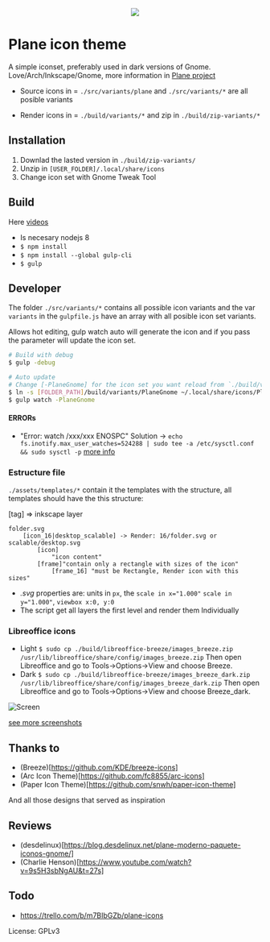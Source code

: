 <p align="center">
<img src="./assets/logo.svg" />
</p>



# Plane icon theme

A simple iconset, preferably used in dark versions of Gnome.  Love/Arch/Inkscape/Gnome, more information in [Plane project](https://github.com/wfpaisa/plane)


- Source icons in = `./src/variants/plane`  and `./src/variants/*` are all posible variants

- Render icons in = `./build/variants/*` and zip in `./build/zip-variants/*`


## Installation

1. Downlad the lasted version in `./build/zip-variants/`
2. Unzip in `[USER_FOLDER]/.local/share/icons`
3. Change icon set with Gnome Tweak Tool


## Build
Here [videos](https://goo.gl/VG1t8R)

- Is necesary nodejs 8
- `$ npm install`
- `$ npm install --global gulp-cli`
- `$ gulp`


## Developer

The folder `./src/variants/*` contains all possible icon variants and the var `variants` in the `gulpfile.js` have an array with all posible icon set variants.

Allows hot editing, gulp watch auto will generate the icon and if you pass the parameter will update the icon set.

```bash 
# Build with debug
$ gulp -debug

# Auto update
# Change [-PlaneGnome] for the icon set you want reload from `./build/variants`
$ ln -s [FOLDER_PATH]/build/variants/PlaneGnome ~/.local/share/icons/PlaneGnome
$ gulp watch -PlaneGnome

```

#### ERRORs
- "Error: watch /xxx/xxx ENOSPC"  Solution -> `echo fs.inotify.max_user_watches=524288 | sudo tee -a /etc/sysctl.conf && sudo sysctl -p`  [more info](https://github.com/gulpjs/gulp/issues/217) 


### Estructure file
`./assets/templates/*` contain it the templates with the structure, all templates should have the this structure:

[tag] => inkscape layer
```
folder.svg
	[icon_16|desktop_scalable] -> Render: 16/folder.svg or scalable/desktop.svg 
		[icon]
			"icon content"
		[frame]"contain only a rectangle with sizes of the icon"
			[frame_16] "must be Rectangle, Render icon with this sizes"
```

- *.svg* properties are: units in `px`, the `scale in x="1.000"` `scale in y="1.000"`, `viewbox x:0, y:0`
- The script get all layers the first level and render them Individually


### Libreoffice icons

- Light `$ sudo cp ./build/libreoffice-breeze/images_breeze.zip /usr/lib/libreoffice/share/config/images_breeze.zip` Then open Libreoffice and go to Tools->Options->View and choose Breeze.
- Dark `$ sudo cp ./build/libreoffice-breeze/images_breeze_dark.zip /usr/lib/libreoffice/share/config/images_breeze_dark.zip` Then open Libreoffice and go to Tools->Options->View and choose Breeze_dark.

![Screen](./assets/screenshots/screenshot.png)

[see more screenshots](./screenshots.md)

## Thanks to

- (Breeze)[https://github.com/KDE/breeze-icons]
- (Arc Icon Theme)[https://github.com/fc8855/arc-icons]
- (Paper Icon Theme)[https://github.com/snwh/paper-icon-theme]

And all those designs that served as inspiration


## Reviews
- (desdelinux)[https://blog.desdelinux.net/plane-moderno-paquete-iconos-gnome/]
- (Charlie Henson)[https://www.youtube.com/watch?v=9s5H3sbNgAU&t=27s]

## Todo
- https://trello.com/b/m7BIbGZb/plane-icons

License: GPLv3